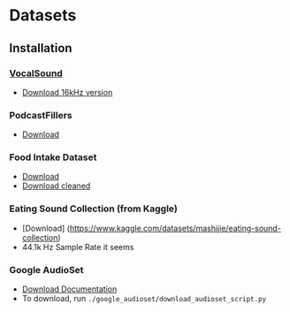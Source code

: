 # Datasets

## Installation
### [VocalSound](https://github.com/YuanGongND/vocalsound#Download-VocalSound)
- [Download 16kHz version](https://www.dropbox.com/s/c5ace70qh1vbyzb/vs_release_16k.zip?dl=1)

### PodcastFillers
- [Download](https://drive.google.com/file/d/1fc3LTMt_VqxzlInS7cdP3I2Rarw-8Nlr/view?usp=sharing)

### Food Intake Dataset
- [Download](https://www.dropbox.com/sh/t9guqqte7xbqqcz/AABZB1svTYCHa9DzxsuYSLtna?dl=0)
- [Download cleaned](https://drive.google.com/file/d/1v04UxNYPvdfG6rPZcZEuZD1sATYuMnTJ/view?usp=drive_link)

### Eating Sound Collection (from Kaggle)
- [Download] (https://www.kaggle.com/datasets/mashijie/eating-sound-collection)
- 44.1k Hz Sample Rate it seems

### Google AudioSet
- [Download Documentation](http://research.google.com/audioset/download.html)
- To download, run `./google_audioset/download_audioset_script.py`